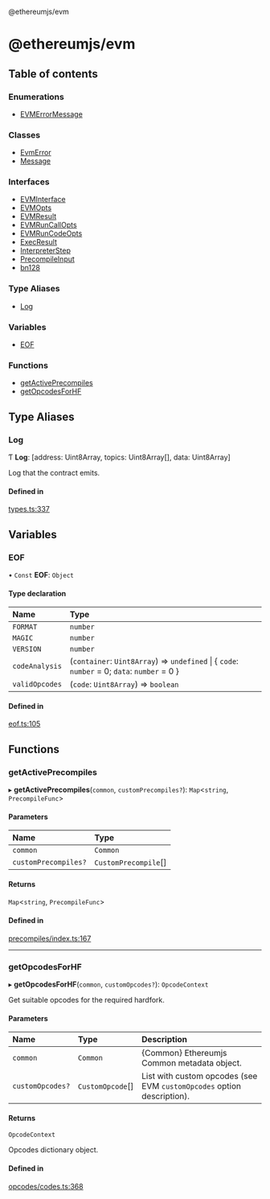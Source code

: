 @ethereumjs/evm

# @ethereumjs/evm

## Table of contents

### Enumerations

- [EVMErrorMessage](enums/EVMErrorMessage.md)

### Classes

- [EvmError](classes/EvmError.md)
- [Message](classes/Message.md)

### Interfaces

- [EVMInterface](interfaces/EVMInterface.md)
- [EVMOpts](interfaces/EVMOpts.md)
- [EVMResult](interfaces/EVMResult.md)
- [EVMRunCallOpts](interfaces/EVMRunCallOpts.md)
- [EVMRunCodeOpts](interfaces/EVMRunCodeOpts.md)
- [ExecResult](interfaces/ExecResult.md)
- [InterpreterStep](interfaces/InterpreterStep.md)
- [PrecompileInput](interfaces/PrecompileInput.md)
- [bn128](interfaces/bn128.md)

### Type Aliases

- [Log](README.md#log)

### Variables

- [EOF](README.md#eof)

### Functions

- [getActivePrecompiles](README.md#getactiveprecompiles)
- [getOpcodesForHF](README.md#getopcodesforhf)

## Type Aliases

### Log

Ƭ **Log**: [address: Uint8Array, topics: Uint8Array[], data: Uint8Array]

Log that the contract emits.

#### Defined in

[types.ts:337](https://github.com/ethereumjs/ethereumjs-monorepo/blob/master/packages/evm/src/types.ts#L337)

## Variables

### EOF

• `Const` **EOF**: `Object`

#### Type declaration

| Name | Type |
| :------ | :------ |
| `FORMAT` | `number` |
| `MAGIC` | `number` |
| `VERSION` | `number` |
| `codeAnalysis` | (`container`: `Uint8Array`) => `undefined` \| { `code`: `number` = 0; `data`: `number` = 0 } |
| `validOpcodes` | (`code`: `Uint8Array`) => `boolean` |

#### Defined in

[eof.ts:105](https://github.com/ethereumjs/ethereumjs-monorepo/blob/master/packages/evm/src/eof.ts#L105)

## Functions

### getActivePrecompiles

▸ **getActivePrecompiles**(`common`, `customPrecompiles?`): `Map`<`string`, `PrecompileFunc`\>

#### Parameters

| Name | Type |
| :------ | :------ |
| `common` | `Common` |
| `customPrecompiles?` | `CustomPrecompile`[] |

#### Returns

`Map`<`string`, `PrecompileFunc`\>

#### Defined in

[precompiles/index.ts:167](https://github.com/ethereumjs/ethereumjs-monorepo/blob/master/packages/evm/src/precompiles/index.ts#L167)

___

### getOpcodesForHF

▸ **getOpcodesForHF**(`common`, `customOpcodes?`): `OpcodeContext`

Get suitable opcodes for the required hardfork.

#### Parameters

| Name | Type | Description |
| :------ | :------ | :------ |
| `common` | `Common` | {Common} Ethereumjs Common metadata object. |
| `customOpcodes?` | `CustomOpcode`[] | List with custom opcodes (see EVM `customOpcodes` option description). |

#### Returns

`OpcodeContext`

Opcodes dictionary object.

#### Defined in

[opcodes/codes.ts:368](https://github.com/ethereumjs/ethereumjs-monorepo/blob/master/packages/evm/src/opcodes/codes.ts#L368)
